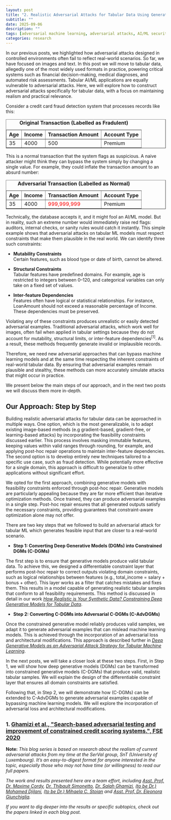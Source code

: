 ```yaml
---
layout: post
title: "2. Realistic Adversarial Attacks for Tabular Data Using Generative Models"
subtitle: ""
date: 2025-09-06
description: ""
tags: [adversarial machine learning, adversarial attacks, AI/ML security]
categories: research
---
```



In our previous posts, we highlighted how adversarial attacks designed in controlled environments often fail to reflect real-world scenarios. So far, we have focused on images and text.  In this post we will move to tabular data, allegedly one of the most widely used formats in practice, powering critical systems such as financial decision-making, medical diagnoses, and automated risk assessments. Tabular AI/ML applications are equally vulnerable to adversarial attacks. Here, we will explore how to construct adversarial attacks specifically for tabular data, with a focus on maintaining realism and practical relevance.

Consider a credit card fraud detection system that processes records like this:

<table border="1">
    <caption><strong>Original Transaction (Labelled as Fradulent)</strong></caption>
  <tr>
    <th>Age</th>
    <th>Income</th>
    <th>Transaction Amount</th>
    <th>Account Type</th>
  </tr>
  <tr>
    <td>35</td>
    <td>4000</td>
    <td>500</td>
    <td>Premium</td>
  </tr>
</table>


This is a normal transaction that the system flags as suspicious. A naive attacker might think they can bypass the system simply by changing a single value. For example, they could inflate the transaction amount to an absurd number:

  <!-- Adversarial Transaction -->
  <table border="1" style="border-collapse: collapse;">
    <caption><strong>Adversarial Transaction (Labelled as Normal)</strong></caption>
    <tr>
      <th>Age</th>
      <th>Income</th>
      <th>Transaction Amount</th>
      <th>Account Type</th>
    </tr>
    <tr>
      <td>35</td>
      <td>4000</td>
      <td style="color:red">999,999,999</td>
      <td>Premium</td>
    </tr>
  </table>


Technically, the database accepts it, and it might fool an AI/ML model. But in reality, such an extreme number would immediately raise red flags: auditors, internal checks, or sanity rules would catch it instantly. This simple example shows that adversarial attacks on tabular ML models must respect constraints that make them plausible in the real world. We can identify three such constraints: 

- **Mutability Constraints**  
 Certain features, such as blood type or date of birth, cannot be altered.

- **Structural Constraints**  
 Tabular features have predefined domains. For example, age is restricted to integers between 0–120, and categorical variables can only take on a fixed set of values.

- **Inter-feature Dependencies**  
 Features often have logical or statistical relationships. For instance, LoanAmount should not exceed a reasonable percentage of Income. These dependencies must be preserved.

Violating any of these constraints produces unrealistic or easily detected adversarial examples. Traditional adversarial attacks, which work well for images, often fail when applied in tabular settings because they do not account for mutability, structural limits, or inter-feature dependencies<sup>[1]</sup>. As a result, these methods frequently generate invalid or implausible records. 

Therefore, we need new adversarial approaches that can bypass machine learning models and at the same time respecting the inherent constraints of real-world tabular data. By ensuring that adversarial examples remain plausible and stealthy, these methods can more accurately simulate attacks that might occur in practice.

We present below the main steps of our approach, and in the next two posts we will discuss them more in-depth. 

## Our Approach: Step by Step

Building realistic adversarial attacks for tabular data can be approached in multiple ways. One option, which is the most generalizable, is to adapt existing image-based methods (e.g gradient-based, gradient-free, or learning-based attacks) by incorporating the feasibility constraints discussed earlier. This process involves masking immutable features, keeping values within valid ranges through rounding, for example, and applying post-hoc repair operations to maintain inter-feature dependencies. The second option is to develop entirely new techniques tailored to a specific use case, such as fraud detection. While potentially more effective for a single domain, this approach is difficult to generalize to other applications without significant effort.

We opted for the first approach, combining generative models with feasibility constraints enforced through post-hoc repair. Generative models are particularly appealing because they are far more efficient than iterative optimization methods. Once trained, they can produce adversarial examples in a single step. Post-hoc repair ensures that all generated outputs satisfy the necessary constraints, providing guarantees that constraint-aware optimization alone may not offer.

There are two key steps that we followed to build an adversarial attack for tabular ML which generates feasible input that are closer to a real-world scenario. 

- **Step 1: Converting Deep Generative Models (DGMs) into Constrained DGMs (C-DGMs)**

The first step is to ensure that generative models produce valid tabular data. To achieve this, we designed a differentiable constraint layer that performs post-hoc repair to correct outputs violating domain constraints, such as logical relationships between features (e.g., total_income = salary + bonus + other). This layer works as a filter that catches mistakes and fixes them. This results in a model capable of generating realistic tabular samples that conform to all feasibility requirements. This method is discussed in detail in our work _[How Realistic is Your Synthetic Data? Constraining Deep Generative Models for Tabular Data](https://arxiv.org/abs/2402.04823)_.

- **Step 2: Converting C-DGMs into Adversarial C-DGMs (C-AdvDGMs)**

Once the constrained generative model reliably produces valid samples, we adapt it to generate adversarial examples that can mislead machine learning models. This is achieved through the incorporation of an adversarial loss and architectural modifications. This approach is described further in _[Deep Generative Models as an Adversarial Attack Strategy for Tabular Machine Learning](https://arxiv.org/abs/2409.12642)_.

In the next posts, we will take a closer look at these two steps. First, in Step 1, we will show how deep generative models (DGMs) can be transformed into constrained generative models (C-DGMs) that produce valid, realistic tabular samples. We will explain the design of the differentiable constraint layer that ensures all domain constraints are satisfied.

Following that, in Step 2, we will demonstrate how (C-DGMs) can be extended to C-AdvDGMs to generate adversarial examples capable of bypassing machine learning models. We will explore the incorporation of adversarial loss and architectural modifications.


<small>1. [Ghamizi et al., "Search-based adversarial testing and improvement of constrained credit scoring systems.", FSE 2020](https://arxiv.org/abs/1708.06131)</small>
---

**Note:** 
_This blog series is based on research about the realism of current adversarial attacks from my time at the SerVal group, SnT (University of Luxembourg). It’s an easy-to-digest format for anyone interested in the topic, especially those who may not have time (or willingness) to read our full papers._

_The work and results presented here are a team effort, including  [Asst. Prof. Dr. Maxime Cordy](https://maxcordy.github.io/), [Dr. Thibault Simonetto](https://scholar.google.com/citations?user=4RhGnOoAAAAJ&hl=en&oi=ao), [Dr. Salah Ghamizi](https://scholar.google.com/citations?user=UcvKgR0AAAAJ&hl=fr), [(to be Dr.) Mohamed Djilani](https://scholar.google.com/citations?user=KcGsVdIAAAAJ&hl=fr&oi=ao), [(to be Dr.) Mihaela C. Stoian](https://mihaela-stoian.github.io/) and [Asst. Prof. Dr. Eleonora Giunchiglia](https://egiunchiglia.github.io/)._
 
_If you want to dig deeper into the results or specific subtopics, check out the papers linked in each blog post._
